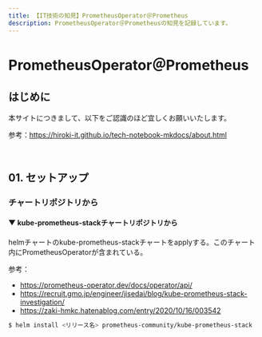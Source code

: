```yaml
---
title: 【IT技術の知見】PrometheusOperator＠Prometheus
description: PrometheusOperator＠Prometheusの知見を記録しています。
---
```


# PrometheusOperator＠Prometheus

## はじめに

本サイトにつきまして、以下をご認識のほど宜しくお願いいたします。

参考：https://hiroki-it.github.io/tech-notebook-mkdocs/about.html

<br>

## 01. セットアップ

### チャートリポジトリから

#### ▼ kube-prometheus-stackチャートリポジトリから

helmチャートのkube-prometheus-stackチャートをapplyする。このチャート内にPrometheusOperatorが含まれている。

参考：

- https://prometheus-operator.dev/docs/operator/api/
- https://recruit.gmo.jp/engineer/jisedai/blog/kube-prometheus-stack-investigation/
- https://zaki-hmkc.hatenablog.com/entry/2020/10/16/003542

```bash
$ helm install <リリース名> prometheus-community/kube-prometheus-stack
```

<br>


